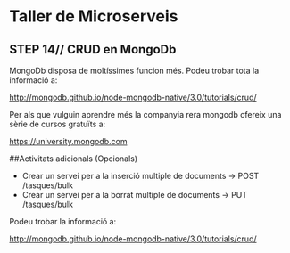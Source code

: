 # Taller de Microserveis
## STEP 14// CRUD en MongoDb

MongoDb disposa de moltíssimes funcion més. Podeu trobar tota la informació a:

http://mongodb.github.io/node-mongodb-native/3.0/tutorials/crud/

Per als que vulguin aprendre més la companyia rera mongodb ofereix una sèrie de cursos gratuïts a:

https://university.mongodb.com

##Activitats adicionals (Opcionals)

* Crear un servei per a la inserció multiple de documents -> POST /tasques/bulk
* Crear un servei per a la borrat multiple de documents -> PUT /tasques/bulk

Podeu trobar la informació a:

http://mongodb.github.io/node-mongodb-native/3.0/tutorials/crud/
